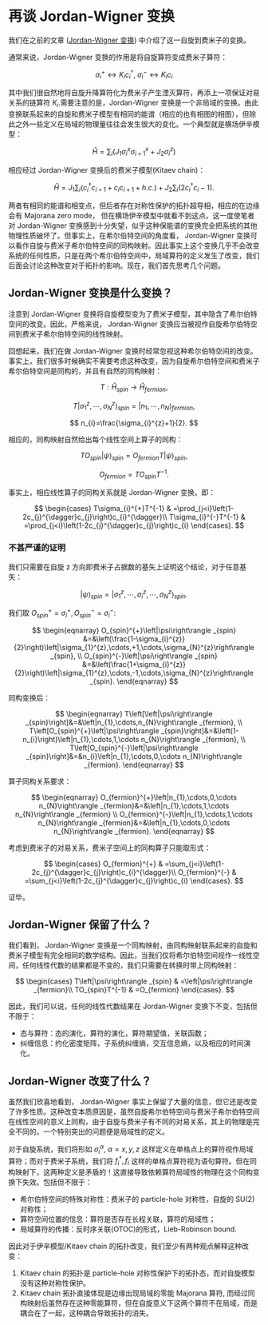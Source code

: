 # 再谈 Jordan-Wigner 变换

我们在之前的文章 ([Jordan-Wigner 变换](https://zhuanlan.zhihu.com/p/59368209)) 中介绍了这一自旋到费米子的变换。

通常来说，Jordan-Wigner 变换的作用是将自旋算符变成费米子算符：

$$
	\sigma_{i}^{+}\leftrightarrow K_{i}c_{i}^{\dagger},\ \sigma_{i}^{-}\leftrightarrow K_{i}c_{i}
$$

其中我们很自然地将自旋升降算符化为费米子产生湮灭算符，再添上一项保证对易关系的链算符 $K_{i}$.需要注意的是，Jordan-Wigner 变换是一个非局域的变换。由此变换联系起来的自旋和费米子模型有相同的能谱（相应的也有相图的相图），但除此之外一些定义在局域的物理量往往会发生很大的变化。一个典型就是横场伊辛模型：

$$
	\hat{H}=\sum_{i}\left(J_{1}\sigma_{i}^{x}\sigma_{i+1}^{x}+J_{2}\sigma_{i}^{z}\right)
$$

相应经过 Jordan-Wigner 变换后的费米子模型(Kitaev chain)：

$$
	\hat{H}=J_{1}\sum_{i}\left(c_{i}^{\dagger}c_{i+1}+c_{i}c_{i+1}+h.c.\right)+J_{2}\sum_{i}\left(2c_{i}^{\dagger}c_{i}-1\right).
$$

两者有相同的能谱和相变点，但后者存在对称性保护的拓扑超导相，相应的在边缘会有 Majorana zero mode， 但在横场伊辛模型中就看不到这点。这一度使笔者对 Jordan-Wigner 变换感到十分失望，似乎这种保能谱的变换完全把系统的其他物理性质破坏了。但事实上，在希尔伯特空间的角度看， Jordan-Wigner 变换可以看作自旋与费米子希尔伯特空间的同构映射。因此事实上这个变换几乎不会改变系统的任何性质，只是在两个希尔伯特空间中，局域算符的定义发生了改变，我们后面会讨论这种改变对于拓扑的影响。现在，我们首先思考几个问题。

## Jordan-Wigner 变换是什么变换？
注意到 Jordan-Wigner 变换将自旋模型变为了费米子模型，其中隐含了希尔伯特空间的改变。因此，严格来说， Jordan-Wigner 变换应当被视作自旋希尔伯特空间到费米子希尔伯特空间的线性映射。

回想起来，我们在做 Jordan-Wigner 变换时经常忽视这种希尔伯特空间的改变。事实上，我们很多时候确实不需要考虑这种改变，因为自旋希尔伯特空间和费米子希尔伯特空间是同构的，并且有自然的同构映射：

$$
	T:\hat H_{spin}\rightarrow \hat{H}_{fermion},
$$


$$
	T\left|\sigma_{1}^{z},\cdots,\sigma_{N}^{z}\right\rangle _{spin}=\left|n_{1},\cdots,n_{N}\right\rangle _{fermion},
$$


$$
	n_{i}=\frac{\sigma_{i}^{z}+1}{2}.
$$

相应的，同构映射自然给出每个线性空间上算子的同构：

$$
	TO_{spin}\left|\psi\right\rangle _{spin}=O_{fermion}T\left|\psi\right\rangle _{spin},
$$


$$
	O_{fermion}=TO_{spin}T^{-1}.
$$

事实上，相应线性算子的同构关系就是 Jordan-Wigner 变换。即：

$$
	\begin{cases} T\sigma_{i}^{+}T^{-1} & =\prod_{j<i}\left(1-2c_{j}^{\dagger}c_{j}\right)c_{i}^{\dagger}\\ T\sigma_{i}^{-}T^{-1} & =\prod_{j<i}\left(1-2c_{j}^{\dagger}c_{j}\right)c_{i} \end{cases}.
$$


### 不甚严谨的证明
我们只需要在自旋 z 方向即费米子占据数的基矢上证明这个结论，对于任意基矢：

$$
	\left|\psi\right\rangle _{spin}=\left|\sigma_{1}^{z},\cdots,\sigma_{i}^{z},\cdots,\sigma_{N}^{z}\right\rangle _{spin}.
$$

我们取  $O_{spin}^{+}=\sigma_{i}^{+},O_{spin}^{-}=\sigma_{i}^{-}$: 

$$
\begin{eqnarray}
	O_{spin}^{+}\left|\psi\right\rangle _{spin}
	&=&\left(\frac{1-\sigma_{i}^{z}}{2}\right)\left|\sigma_{1}^{z},\cdots,+1,\cdots,\sigma_{N}^{z}\right\rangle _{spin}, \\
	O_{spin}^{-}\left|\psi\right\rangle _{spin}
	&=&\left(\frac{1+\sigma_{i}^{z}}{2}\right)\left|\sigma_{1}^{z},\cdots,-1,\cdots,\sigma_{N}^{z}\right\rangle _{spin}.
\end{eqnarray}
$$

同构变换后：

$$
\begin{eqnarray}
	T\left[\left|\psi\right\rangle _{spin}\right]&=&\left|n_{1},\cdots,n_{N}\right\rangle _{fermion}, \\
	T\left[O_{spin}^{+}\left|\psi\right\rangle _{spin}\right]&=&\left(1-n_{i}\right)\left|n_{1},\cdots,1,\cdots n_{N}\right\rangle _{fermion}, \\
	T\left[O_{spin}^{-}\left|\psi\right\rangle _{spin}\right]&=&n_{i}\left|n_{1},\cdots,0,\cdots n_{N}\right\rangle _{fermion}.
\end{eqnarray}
$$

算子同构关系要求：

$$
\begin{eqnarray}
	O_{fermion}^{+}\left|n_{1},\cdots,0,\cdots n_{N}\right\rangle _{fermion}&=&\left|n_{1},\cdots,1,\cdots n_{N}\right\rangle _{fermion} \\
	O_{fermion}^{-}\left|n_{1},\cdots,1,\cdots n_{N}\right\rangle _{fermion}&=&\left|n_{1},\cdots,0,\cdots n_{N}\right\rangle _{fermion}.
\end{eqnarray}
$$

考虑到费米子的对易关系，费米子空间上的同构算子只能取形式：

$$
	\begin{cases} O_{fermion}^{+} & =\sum_{j<i}\left(1-2c_{j}^{\dagger}c_{j}\right)c_{i}^{\dagger}\\ O_{fermion}^{-} & =\sum_{j<i}\left(1-2c_{j}^{\dagger}c_{j}\right)c_{i} \end{cases}.
$$

证毕。

## Jordan-Wigner 保留了什么？
我们看到， Jordan-Wigner 变换是一个同构映射，由同构映射联系起来的自旋和费米子模型有完全相同的数学结构。因此，当我们仅将希尔伯特空间视作一线性空间，任何线性代数的结果都是不变的，我们只需要在转换时带上同构映射：

$$
	\begin{cases} T\left|\psi\right\rangle _{spin} & =\left|\psi\right\rangle _{fermion}\\ TO_{spin}T^{-1} & =O_{fermion} \end{cases}.
$$

因此，我们可以说，任何的线性代数结果在 Jordan-Wigner 变换下不变，包括但不限于：

- 态与算符：态的演化，算符的演化，算符期望值，关联函数；
- 纠缠信息：约化密度矩阵，子系统纠缠熵，交互信息熵，以及相应的时间演化。


## Jordan-Wigner 改变了什么？
虽然我们欣喜地看到， Jordan-Wigner 事实上保留了大量的信息，但它还是改变了许多性质。这种改变本质原因是，虽然自旋希尔伯特空间与费米子希尔伯特空间在线性空间的意义上同构，由于自旋与费米子有不同的对易关系，其上的物理是完全不同的。一个特别突出的问题便是局域性的定义。

对于自旋系统，我们将形如  $\sigma_{i}^{\alpha},\ \alpha=x,y,z$ 这样定义在单格点上的算符视作局域算符；而对于费米子系统，我们将 $f_{i}^{\dagger},f_{i}$ 这样的单格点算符视为语句算符。但在同构映射下，这两种定义是矛盾的！这直接导致依赖算符局域性的物理在这个同构变换下失效。包括但不限于：

- 希尔伯特空间的特殊对称性：费米子的 particle-hole 对称性，自旋的 SU(2) 对称性；
- 算符空间位置的信息：算符是否存在长程关联，算符的局域性；
- 局域算符的传播：反时序关联(OTOC)的形式，Lieb-Robinson bound.

因此对于伊辛模型/Kitaev chain 的拓扑改变，我们至少有两种观点解释这种改变：

1. Kitaev chain 的拓扑是 particle-hole 对称性保护下的拓扑态，而对自旋模型没有这种对称性保护。
2. Kitaev chain 拓扑直接体现是边缘出现局域的零能 Majorana 算符, 而经过同构映射后虽然存在这种零能算符，但在自旋意义下这两个算符不在局域，而是耦合在了一起，这种耦合导致拓扑的消失。

